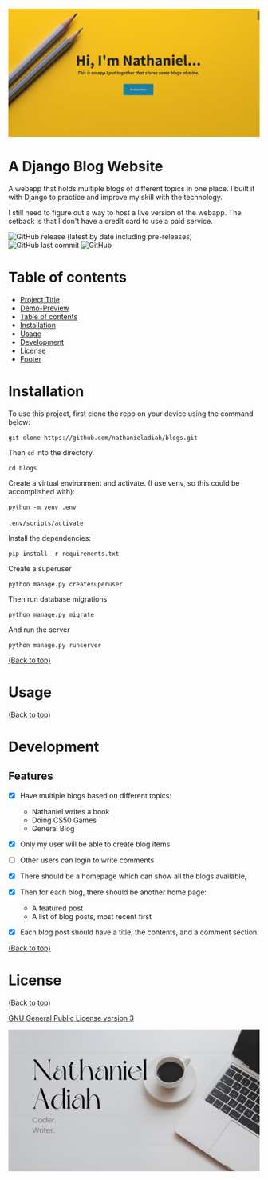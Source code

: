 ![homepage of the django app](./readmeAssets/banner.png)

# A Django Blog Website

A webapp that holds multiple blogs of different topics in one place.
I built it with Django to practice and improve my skill with the technology.

I still need to figure out a way to host a live version of the webapp.
The setback is that I don't have a credit card to use a paid service.

![GitHub release (latest by date including pre-releases)](https://img.shields.io/github/v/release/navendu-pottekkat/awesome-readme?include_prereleases)
![GitHub last commit](https://img.shields.io/github/last-commit/navendu-pottekkat/awesome-readme)
![GitHub](https://img.shields.io/github/license/navendu-pottekkat/awesome-readme)

# Table of contents

- [Project Title](#project-title)
- [Demo-Preview](#demo-preview)
- [Table of contents](#table-of-contents)
- [Installation](#installation)
- [Usage](#usage)
- [Development](#development)
- [License](#license)
- [Footer](#footer)

# Installation

To use this project, first clone the repo on your device using the command below:

```
git clone https://github.com/nathanieladiah/blogs.git
```

Then `cd` into the directory.

```
cd blogs
```

Create a virtual environment and activate. (I use venv, so this could be accomplished with):

```
python -m venv .env

.env/scripts/activate
```

Install the dependencies:

```
pip install -r requirements.txt
```

Create a superuser

```
python manage.py createsuperuser
```

Then run database migrations

```
python manage.py migrate
```

And run the server

```
python manage.py runserver
```

[(Back to top)](#table-of-contents)

# Usage

[(Back to top)](#table-of-contents)

# Development

## Features

- [x] Have multiple blogs based on different topics:

  - Nathaniel writes a book
  - Doing CS50 Games
  - General Blog

- [x] Only my user will be able to create blog items

- [ ] Other users can login to write comments

- [x] There should be a homepage which can show all the blogs available,

- [x] Then for each blog, there should be another home page:

  - A featured post
  - A list of blog posts, most recent first

- [x] Each blog post should have a title, the contents, and a comment section.

[(Back to top)](#table-of-contents)

# License

[(Back to top)](#table-of-contents)

[GNU General Public License version 3](https://opensource.org/licenses/GPL-3.0)

![Footer](./readmeAssets/footer.png)
